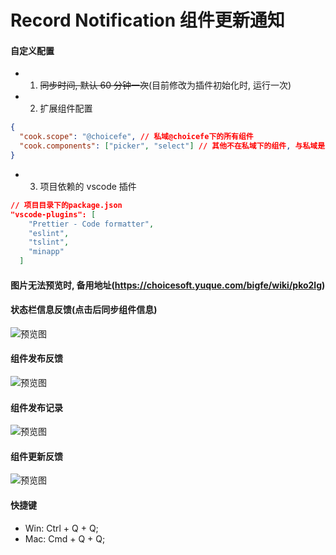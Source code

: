 # Record Notification 组件更新通知

#### 自定义配置

- 1. ~~同步时间, 默认 60 分钟一次~~(目前修改为插件初始化时, 运行一次)

- 2. 扩展组件配置

```json
{
  "cook.scope": "@choicefe", // 私域@choicefe下的所有组件
  "cook.components": ["picker", "select"] // 其他不在私域下的组件, 与私域是"或"关系
}
```

- 3. 项目依赖的 vscode 插件

```json
// 项目目录下的package.json
"vscode-plugins": [
    "Prettier - Code formatter",
    "eslint",
    "tslint",
    "minapp"
  ]
```

#### 图片无法预览时, 备用地址(https://choicesoft.yuque.com/bigfe/wiki/pko2lg)

#### 状态栏信息反馈(点击后同步组件信息)

![预览图](https://gcook.oss-cn-hangzhou.aliyuncs.com/status.png)

#### 组件发布反馈

![预览图](https://gcook.oss-cn-hangzhou.aliyuncs.com/gcook.tip.png)

#### 组件发布记录

![预览图](https://gcook.oss-cn-hangzhou.aliyuncs.com/gcook.record.png)

#### 组件更新反馈

![预览图](https://gcook.oss-cn-hangzhou.aliyuncs.com/gcook.msg.png)

#### 快捷键

- Win: Ctrl + Q + Q;
- Mac: Cmd + Q + Q;

